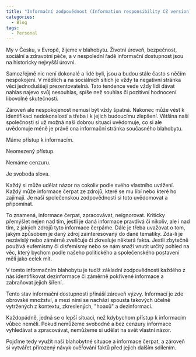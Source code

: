 ```yaml
---
title: "Informační zodpovědnost (Information responsibility CZ version)"
categories:
  - Blog
tags:
  - Personal
---
```


My v Česku, v Evropě, žijeme v blahobytu. 
Životní úroveň, bezpečnost, sociální a zdravotní péče, a v nespolední řadě informační dostupnost 
jsou na historicky nejvyšší úrovni.

Samozřejmě nic není dokonalé a lidé byli, jsou a budou stále často s něčím nespokojeni. 
V médiích a na sociálních sítích je vždy ta negativní stránka věci jednoduššeji prezentovatelná. 
Tato tendence vede vždy lidi dávat nahlas najevo svůj nesouhlas, spíše než souhlas či pozitivní 
hodnocení libovolné skutečnosti. 

Zároveň ale nespokojenost nemusí být vždy špatná. Nakonec může vést k identifikaci nedokonalostí
a třeba i k jejich budoucímu zlepšení. Většina naší společnosti si už možná naši dobrou situaci uvědomuje, 
co si ale uvědomuje méně je právě ona informační stránka současného blahobytu.

Máme přístup k informacím. 

Neomezený přístup. 

Nemáme cenzuru. 

Je svoboda slova. 

Každý si může udělat názor na cokoliv podle svého vlastního uvážení. 
Každý může informace čerpat ze zdrojů, které se mu líbí nebo které ho zajímají. 
Je naší společenskou zodpovědností si toto uvědomovat a připomínat. 

To znamená, informace čerpat, zpracovávat, neignorovat.
Kriticky přemýšlet nejen nad tím, jestli je daná informace pravdivá či nikoliv, ale i nad tím, 
z jakých zdrojů tyto informace čerpáme. 
Dále je třeba uvažovat o tom, jakým způsobem je daný zdroj zainteresovaný do dané tematiky. 
Zda-li je nezávislý nebo záměrně zveličuje či zkresluje některá fakta. 
Jestli zbytečně používá eufemismy či disfemismy nebo se nám snaží vnutit určitý pohled na věc, 
který bychom podle našeho politického a společenského postavení měli jako celek mít. 

V tomto informačním blahobytu je tudíž základní zodpovědností každého z nás identifikovat dezinformace 
či záměrně pokřivené informace a zabraňovat jejich šíření. 

Tento stav informační dostupnosti přináší zároveň výzvy. 
Informací je zde obrovské množství, a mezi nimi se nachází spousta takových účelně vytržených z kontextu, 
zkreslených, "hoaxů" a dezinformací. 

Každopádně, jedná se o lepší situaci, než kdybychom přístup k informacím vůbec neměli. 
Pokud nemůžeme svobodně a bez cenzury informace vyhledávat a zpracovávat, 
nemůžeme si udělat na svět vlastní názor.

Pojďme tedy využít naší blahobytné situace a informace čerpat, a zároveň si vytvářet přirozený návyk 
ověřování faktů před jejich dalším sdílením.